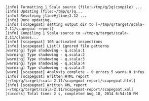     [info] Formatting 1 Scala source {file:~/tmp/q/}q(compile) ...
    [info] Updating {file:~/tmp/q/}q...
    [info] Resolving jline#jline;2.12 ...
    [info] Done updating.
    [info] [scapegoat] setting output dir to [~/tmp/q/target/scala-2.11/scapegoat-report]
    [info] Compiling 1 Scala source to ~/tmp/q/target/scala-2.11/classes...
    [info] [scapegoat] 105 activated inspections
    [info] [scapegoat] List() ignored file patterns
    [warning] Type shadowing - q.scala:1
    [warning] Type shadowing - q.scala:2
    [warning] Type shadowing - q.scala:3
    [warning] Type shadowing - q.scala:4
    [warning] Type shadowing - q.scala:5
    [warn] [scapegoat] Analysis complete - 0 errors 5 warns 0 infos
    [info] [scapegoat] Written HTML report
    [~/tmp/q/target/scala-2.11/scapegoat-report/scapegoat.html]
    [info] [scapegoat] Written XML report
    [~/tmp/q/target/scala-2.11/scapegoat-report/scapegoat.xml]
    [success] Total time: 2 s, completed Aug 18, 2014 6:54:10 PM
